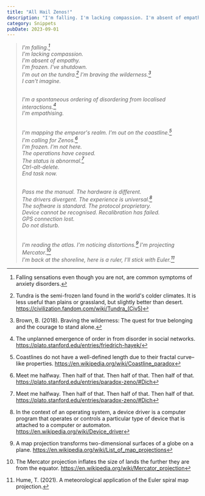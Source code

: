 ```yaml
---
title: "All Hail Zenos!"
description: "I'm falling. I'm lacking compassion. I'm absent of empathy. I'm frozen. I've shutdown. I'm simulating all of which you are experiencing. A lifetime. All in which you've ever seen... "
category: Snippets
pubDate: 2023-09-01
---
```


> _I'm falling.[^0]_  
> _I'm lacking compassion._  
> _I'm absent of empathy._  
> _I'm frozen. I've shutdown._  
> _I'm out on the tundra.[^1] I'm braving the wilderness.[^2]_  
> _I can't imagine._  <br><br>
>
> _I'm a spontaneous ordering of disordering from localised interactions.[^3]_  
> _I'm empathising._  <br><br>
>  
> _I'm mapping the emperor's realm. I'm out on the coastline.[^4]_  
> _I'm calling for Zenos.[^5]_  
> _I'm frozen. I'm not here._  
> _The operations have ceased._  
> _The status is abnormal.[^5]_  
> _Ctrl-alt-delete._  
> _End task now._ <br><br>
>  
> _Pass me the manual. The hardware is different._  
> _The drivers divergent. The experience is universal.[^6]_  
> _The software is standard. The protocol proprietary._  
> _Device cannot be recognised. Recalibration has failed._  
> _GPS connection lost._  
> _Do not disturb._  <br><br>
>  
> _I'm reading the atlas. I'm noticing distortions.[^10]_
> _I'm projecting Mercator.[^11]_  
> _I'm back at the shoreline, here is a ruler, I'll stick with Euler.[^12]_  

[^0]: Falling sensations even though you are not, are common symptoms of anxiety disorders.

[^1]: Tundra is the semi-frozen land found in the world's colder climates. It is less useful than plains or grassland, but slightly better than desert. https://civilization.fandom.com/wiki/Tundra_(Civ5)

[^2]: Brown, B. (2018). Braving the wilderness: The quest for true belonging and the courage to stand alone.

[^3]: The unplanned emergence of order in from disorder in social networks. https://plato.stanford.edu/entries/friedrich-hayek/

[^4]: Coastlines do not have a well-defined length due to their fractal curve–like properties. https://en.wikipedia.org/wiki/Coastline_paradox

[^5]: Meet me halfway. Then half of that. Then half of that. Then half of that. https://plato.stanford.edu/entries/paradox-zeno/#Dich

[^6]: In the context of an operating system, a device driver is a computer program that operates or controls a particular type of device that is attached to a computer or automaton. https://en.wikipedia.org/wiki/Device_driver

[^10]: A map projection transforms two-dimensional surfaces of a globe on a plane. https://en.wikipedia.org/wiki/List_of_map_projections

[^11]: The Mercator projection inflates the size of lands the further they are from the equator. https://en.wikipedia.org/wiki/Mercator_projection

[^12]: Hume, T. (2021). A meteorological application of the Euler spiral map projection. 

